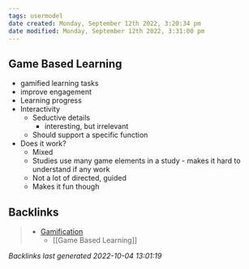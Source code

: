 ```yaml
---
tags: usermodel 
date created: Monday, September 12th 2022, 3:20:34 pm
date modified: Monday, September 12th 2022, 3:31:00 pm
---
```


## Game Based Learning
- gamified learning tasks
- improve engagement
- Learning progress
- Interactivity
	- Seductive details
		- interesting, but irrelevant
	- Should support a specific function
- Does it work?
	- Mixed
	- Studies use many game elements in a study - makes it hard to understand if any work
	- Not a lot of directed, guided
	- Makes it fun though

## Backlinks

> - [Gamification](Gamification.md)
>   - [[Game Based Learning]]

_Backlinks last generated 2022-10-04 13:01:19_
